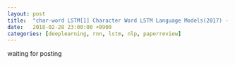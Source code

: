 ```yaml
---
layout: post
title:  "char-word LSTM[1] Character Word LSTM Language Models(2017) - Review"
date:   2018-02-28 23:00:00 +0900
categories: [deeplearning, rnn, lstm, nlp, paperreview]
---
```


waiting for posting

